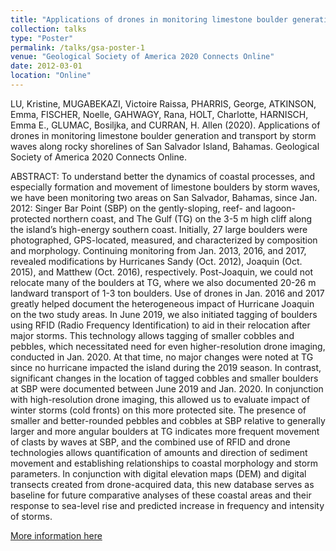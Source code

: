 ```yaml
---
title: "Applications of drones in monitoring limestone boulder generation and transport by storm waves along rocky shorelines of San Salvador Island, Bahamas"
collection: talks
type: "Poster"
permalink: /talks/gsa-poster-1
venue: "Geological Society of America 2020 Connects Online"
date: 2012-03-01
location: "Online"
---
```


LU, Kristine, MUGABEKAZI, Victoire Raissa, PHARRIS, George, ATKINSON, Emma, FISCHER, Noelle, GAHWAGY, Rana, HOLT, Charlotte, HARNISCH, Emma E., GLUMAC, Bosiljka, and CURRAN, H. Allen (2020). Applications of drones in monitoring limestone boulder generation and transport by storm waves along rocky shorelines of San Salvador Island, Bahamas. Geological Society of America 2020 Connects Online. 

ABSTRACT: To understand better the dynamics of coastal processes, and especially formation and movement of limestone boulders by storm waves, we have been monitoring two areas on San Salvador, Bahamas, since Jan. 2012: Singer Bar Point (SBP) on the gently-sloping, reef- and lagoon-protected northern coast, and The Gulf (TG) on the 3-5 m high cliff along the island’s high-energy southern coast. Initially, 27 large boulders were photographed, GPS-located, measured, and characterized by composition and morphology. Continuing monitoring from Jan. 2013, 2016, and 2017, revealed modifications by Hurricanes Sandy (Oct. 2012), Joaquin (Oct. 2015), and Matthew (Oct. 2016), respectively. Post-Joaquin, we could not relocate many of the boulders at TG, where we also documented 20-26 m landward transport of 1-3 ton boulders. Use of drones in Jan. 2016 and 2017 greatly helped document the heterogeneous impact of Hurricane Joaquin on the two study areas. In June 2019, we also initiated tagging of boulders using RFID (Radio Frequency Identification) to aid in their relocation after major storms. This technology allows tagging of smaller cobbles and pebbles, which necessitated need for even higher-resolution drone imaging, conducted in Jan. 2020. At that time, no major changes were noted at TG since no hurricane impacted the island during the 2019 season. In contrast, significant changes in the location of tagged cobbles and smaller boulders at SBP were documented between June 2019 and Jan. 2020. In conjunction with high-resolution drone imaging, this allowed us to evaluate impact of winter storms (cold fronts) on this more protected site. The presence of smaller and better-rounded pebbles and cobbles at SBP relative to generally larger and more angular boulders at TG indicates more frequent movement of clasts by waves at SBP, and the combined use of RFID and drone technologies allows quantification of amounts and direction of sediment movement and establishing relationships to coastal morphology and storm parameters. In conjunction with digital elevation maps (DEM) and digital transects created from drone-acquired data, this new database serves as baseline for future comparative analyses of these coastal areas and their response to sea-level rise and predicted increase in frequency and intensity of storms.

[More information here](https://gsa.confex.com/gsa/2020AM/meetingapp.cgi/Paper/353424)
